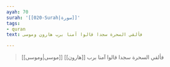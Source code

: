 ```yaml
---
ayah: 70
surah: '[[020-Surah|سورة]]'
tags:
- quran
text: فألقي السحرة سجدا قالوا آمنا برب هارون وموسى

---
```

> فألقي السحرة سجدا قالوا آمنا برب [[هارون]] [[موسى|وموسى]]
